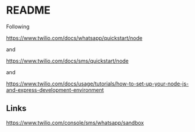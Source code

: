 # README

Following 

https://www.twilio.com/docs/whatsapp/quickstart/node

and

https://www.twilio.com/docs/sms/quickstart/node

and

https://www.twilio.com/docs/usage/tutorials/how-to-set-up-your-node-js-and-express-development-environment

## Links

https://www.twilio.com/console/sms/whatsapp/sandbox